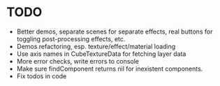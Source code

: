 # TODO

* Better demos, separate scenes for separate effects, real buttons for toggling post-processing effects, etc.
* Demos refactoring, esp. texture/effect/material loading
* Use axis names in CubeTextureData for fetching layer data
* More error checks, write errors to console
* Make sure findComponent returns nil for inexistent components.
* Fix todos in code